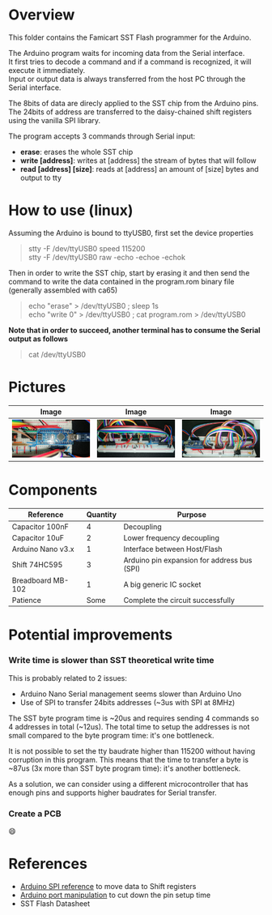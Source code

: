# Overview
This folder contains the Famicart SST Flash programmer for the Arduino.

The Arduino program waits for incoming data from the Serial interface.  
It first tries to decode a command and if a command is recognized, it will execute it immediately.  
Input or output data is always transferred from the host PC through the Serial interface.  

The 8bits of data are direcly applied to the SST chip from the Arduino pins.  
The 24bits of address are transferred to the daisy-chained shift registers using the vanilla SPI library.  

The program accepts 3 commands through Serial input:
* **erase**: erases the whole SST chip
* **write \[address\]**: writes at \[address\] the stream of bytes that will follow 
* **read \[address\] \[size\]**: reads at \[address\] an amount of \[size\] bytes and output to tty

# How to use (linux)
Assuming the Arduino is bound to ttyUSB0, first set the device properties
> stty -F /dev/ttyUSB0 speed 115200  
> stty -F /dev/ttyUSB0 raw -echo -echoe -echok  

Then in order to write the SST chip, start by erasing it and then send the command to write the data contained in the program.rom binary file (generally assembled with ca65)
> echo "erase" > /dev/ttyUSB0 ; sleep 1s  
> echo "write 0" > /dev/ttyUSB0 ; cat program.rom > /dev/ttyUSB0  

**Note that in order to succeed, another terminal has to consume the Serial output as follows**
> cat /dev/ttyUSB0  

# Pictures
Image | Image | Image
----- | ----- | -----
![](../images/flash_ardy.jpg?raw=true) | ![](images/flash_front.jpg?raw=true) | ![](../images/flash_back.jpg?raw=true)

# Components
Reference | Quantity | Purpose
--------- | -------- | -------
Capacitor 100nF | 4 | Decoupling
Capacitor 10uF | 2 | Lower frequency decoupling
Arduino Nano v3.x | 1 | Interface between Host/Flash
Shift 74HC595 | 3 | Arduino pin expansion for address bus (SPI)
Breadboard MB-102 | 1 | A big generic IC socket
Patience | Some | Complete the circuit successfully

# Potential improvements
### Write time is slower than SST theoretical write time
This is probably related to 2 issues:
* Arduino Nano Serial management seems slower than Arduino Uno
* Use of SPI to transfer 24bits addresses (~3us with SPI at 8MHz)

The SST byte program time is ~20us and requires sending 4 commands so 4 addresses in total (~12us). The total time to setup the addresses is not small compared to the byte program time: it's one bottleneck.

It is not possible to set the tty baudrate higher than 115200 without having corruption in this program. This means that the time to transfer a byte is ~87us (3x more than SST byte program time): it's another bottleneck.

As a solution, we can consider using a different microcontroller that has enough pins and supports higher baudrates for Serial transfer.

### Create a PCB
:smile:

# References
* [Arduino SPI reference](https://www.arduino.cc/en/Reference/SPI) to move data to Shift registers
* [Arduino port manipulation](https://www.arduino.cc/en/Reference/PortManipulation) to cut down the pin setup time
* SST Flash Datasheet

